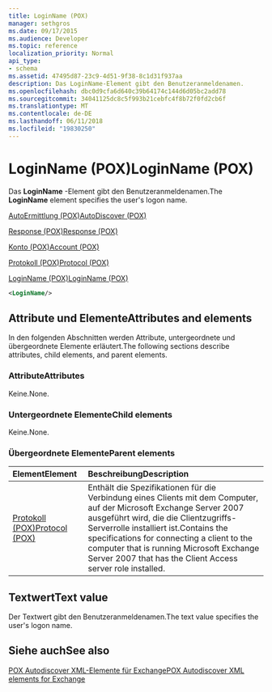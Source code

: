 ```yaml
---
title: LoginName (POX)
manager: sethgros
ms.date: 09/17/2015
ms.audience: Developer
ms.topic: reference
localization_priority: Normal
api_type:
- schema
ms.assetid: 47495d87-23c9-4d51-9f38-8c1d31f937aa
description: Das LoginName-Element gibt den Benutzeranmeldenamen.
ms.openlocfilehash: dbc0d9cfa6d640c39b64174c144d6d05bc2add78
ms.sourcegitcommit: 34041125dc8c5f993b21cebfc4f8b72f0fd2cb6f
ms.translationtype: MT
ms.contentlocale: de-DE
ms.lasthandoff: 06/11/2018
ms.locfileid: "19830250"
---
```

# <a name="loginname-pox"></a><span data-ttu-id="ceefa-103">LoginName (POX)</span><span class="sxs-lookup"><span data-stu-id="ceefa-103">LoginName (POX)</span></span>

<span data-ttu-id="ceefa-104">Das **LoginName** -Element gibt den Benutzeranmeldenamen.</span><span class="sxs-lookup"><span data-stu-id="ceefa-104">The **LoginName** element specifies the user's logon name.</span></span> 
  
[<span data-ttu-id="ceefa-105">AutoErmittlung (POX)</span><span class="sxs-lookup"><span data-stu-id="ceefa-105">AutoDiscover (POX)</span></span>](autodiscover-pox.md)
  
[<span data-ttu-id="ceefa-106">Response (POX)</span><span class="sxs-lookup"><span data-stu-id="ceefa-106">Response (POX)</span></span>](response-pox.md)
  
[<span data-ttu-id="ceefa-107">Konto (POX)</span><span class="sxs-lookup"><span data-stu-id="ceefa-107">Account (POX)</span></span>](account-pox.md)
  
[<span data-ttu-id="ceefa-108">Protokoll (POX)</span><span class="sxs-lookup"><span data-stu-id="ceefa-108">Protocol (POX)</span></span>](protocol-pox.md)
  
[<span data-ttu-id="ceefa-109">LoginName (POX)</span><span class="sxs-lookup"><span data-stu-id="ceefa-109">LoginName (POX)</span></span>](loginname-pox.md)
  
```xml
<LoginName/>
```

## <a name="attributes-and-elements"></a><span data-ttu-id="ceefa-110">Attribute und Elemente</span><span class="sxs-lookup"><span data-stu-id="ceefa-110">Attributes and elements</span></span>

<span data-ttu-id="ceefa-111">In den folgenden Abschnitten werden Attribute, untergeordnete und übergeordnete Elemente erläutert.</span><span class="sxs-lookup"><span data-stu-id="ceefa-111">The following sections describe attributes, child elements, and parent elements.</span></span>
  
### <a name="attributes"></a><span data-ttu-id="ceefa-112">Attribute</span><span class="sxs-lookup"><span data-stu-id="ceefa-112">Attributes</span></span>

<span data-ttu-id="ceefa-113">Keine.</span><span class="sxs-lookup"><span data-stu-id="ceefa-113">None.</span></span>
  
### <a name="child-elements"></a><span data-ttu-id="ceefa-114">Untergeordnete Elemente</span><span class="sxs-lookup"><span data-stu-id="ceefa-114">Child elements</span></span>

<span data-ttu-id="ceefa-115">Keine.</span><span class="sxs-lookup"><span data-stu-id="ceefa-115">None.</span></span>
  
### <a name="parent-elements"></a><span data-ttu-id="ceefa-116">Übergeordnete Elemente</span><span class="sxs-lookup"><span data-stu-id="ceefa-116">Parent elements</span></span>

|<span data-ttu-id="ceefa-117">**Element**</span><span class="sxs-lookup"><span data-stu-id="ceefa-117">**Element**</span></span>|<span data-ttu-id="ceefa-118">**Beschreibung**</span><span class="sxs-lookup"><span data-stu-id="ceefa-118">**Description**</span></span>|
|:-----|:-----|
|[<span data-ttu-id="ceefa-119">Protokoll (POX)</span><span class="sxs-lookup"><span data-stu-id="ceefa-119">Protocol (POX)</span></span>](protocol-pox.md) <br/> |<span data-ttu-id="ceefa-120">Enthält die Spezifikationen für die Verbindung eines Clients mit dem Computer, auf der Microsoft Exchange Server 2007 ausgeführt wird, die die Clientzugriffs-Serverrolle installiert ist.</span><span class="sxs-lookup"><span data-stu-id="ceefa-120">Contains the specifications for connecting a client to the computer that is running Microsoft Exchange Server 2007 that has the Client Access server role installed.</span></span>  <br/> |
   
## <a name="text-value"></a><span data-ttu-id="ceefa-121">Textwert</span><span class="sxs-lookup"><span data-stu-id="ceefa-121">Text value</span></span>

<span data-ttu-id="ceefa-122">Der Textwert gibt den Benutzeranmeldenamen.</span><span class="sxs-lookup"><span data-stu-id="ceefa-122">The text value specifies the user's logon name.</span></span>
  
## <a name="see-also"></a><span data-ttu-id="ceefa-123">Siehe auch</span><span class="sxs-lookup"><span data-stu-id="ceefa-123">See also</span></span>



[<span data-ttu-id="ceefa-124">POX Autodiscover XML-Elemente für Exchange</span><span class="sxs-lookup"><span data-stu-id="ceefa-124">POX Autodiscover XML elements for Exchange</span></span>](pox-autodiscover-xml-elements-for-exchange.md)

